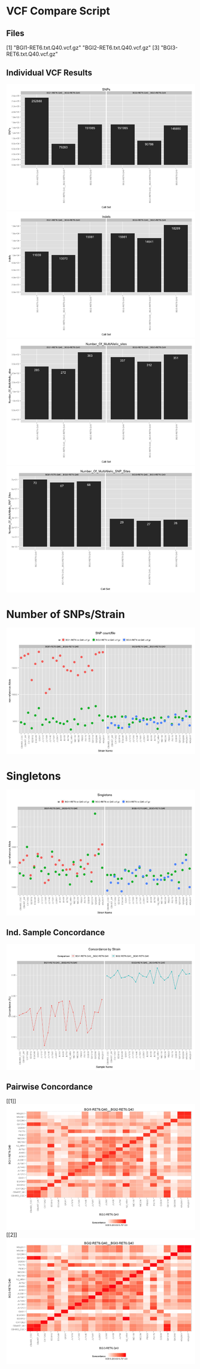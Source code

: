 VCF Compare Script
==================




## Files

[1] "BGI1-RET6.txt.Q40.vcf.gz" "BGI2-RET6.txt.Q40.vcf.gz"
[3] "BGI3-RET6.txt.Q40.vcf.gz"














## Individual VCF Results
![plot of chunk plots](../../data/reports/BGI1-RET6_Q40_BGI2-RET6_Q40_BGI3-RET6_Q40/plots1.png) ![plot of chunk plots](../../data/reports/BGI1-RET6_Q40_BGI2-RET6_Q40_BGI3-RET6_Q40/plots2.png) ![plot of chunk plots](../../data/reports/BGI1-RET6_Q40_BGI2-RET6_Q40_BGI3-RET6_Q40/plots3.png) ![plot of chunk plots](../../data/reports/BGI1-RET6_Q40_BGI2-RET6_Q40_BGI3-RET6_Q40/plots4.png) 


# Number of SNPs/Strain

![plot of chunk PSC](../../data/reports/BGI1-RET6_Q40_BGI2-RET6_Q40_BGI3-RET6_Q40/PSC.png) 


# Singletons
![plot of chunk unnamed-chunk-3](../../data/reports/BGI1-RET6_Q40_BGI2-RET6_Q40_BGI3-RET6_Q40/unnamed-chunk-3.png) 


## Ind. Sample Concordance

![plot of chunk ind_conc](../../data/reports/BGI1-RET6_Q40_BGI2-RET6_Q40_BGI3-RET6_Q40/ind_conc.png) 


## Pairwise Concordance

[[1]]
![plot of chunk pairwise_con](../../data/reports/BGI1-RET6_Q40_BGI2-RET6_Q40_BGI3-RET6_Q40/pairwise_con1.png) 
[[2]]
![plot of chunk pairwise_con](../../data/reports/BGI1-RET6_Q40_BGI2-RET6_Q40_BGI3-RET6_Q40/pairwise_con2.png) 

